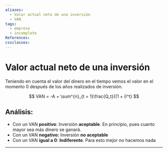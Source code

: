 ```yaml
---
aliases:
  - Valor actual neto de una inversión
  - VAN
tags:
  - empresa
  - incomplete
References: 
cssclasses:
---
```

# Valor actual neto de una inversión
Teniendo en cuenta el valor del dinero en el tiempo vemos el valor en el momento 0 después de los años realizados de inversión.

$$
VAN = -A + \sum^{n}_{t = 1}\frac{Q_t}{(1 + i)^t}
$$
## Análisis:
+ Con un VAN **positivo**: Inversión **aceptable**. En principio, pues cuanto mayor sea más dinero se ganará.
+ Con un VAN **negativo:** Inversión **no aceptable**
+ Con un VAN **igual a 0**: **Indiferente**. Para esto mejor no hacemos nada
***
